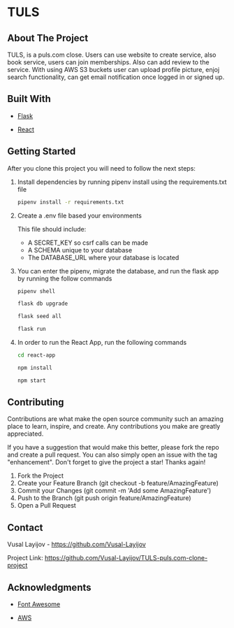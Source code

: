 # TULS

## About The Project

TULS, is a puls.com close. Users can use website to create service, also book service, users can join memberships. Also can add review to the service. With using AWS S3 buckets user can upload profile picture, enjoj search functionality, can get email notification once logged in or signed up.


## Built With

* [Flask](https://flask.palletsprojects.com/en/2.2.x/)

* [React](https://reactjs.org/)

## Getting Started

After you clone this project you will need to follow the next steps:

1. Install dependencies by running pipenv install using the requirements.txt file

	```bash
	pipenv install -r requirements.txt
	```
2. Create a .env file based your environments

	This file should include:
	* A SECRET_KEY so csrf calls can be made
	* A SCHEMA unique to your database
	* The DATABASE_URL where your database is located

3. You can enter the pipenv, migrate the database, and run the flask app by running the follow commands

	```bash
	pipenv shell
	```

	```bash
	flask db upgrade
	```

	```bash
	flask seed all
	```

	```bash
	flask run
	```

4. In order to run the React App, run the following commands

	```bash
	cd react-app
	```

	```bash
	npm install
	```

	```bash
	npm start
	```

## Contributing

Contributions are what make the open source community such an amazing place to learn, inspire, and create. Any contributions you make are greatly appreciated.

If you have a suggestion that would make this better, please fork the repo and create a pull request. You can also simply open an issue with the tag "enhancement". Don't forget to give the project a star! Thanks again!

1. Fork the Project
2. Create your Feature Branch (git checkout -b feature/AmazingFeature)
3. Commit your Changes (git commit -m 'Add some AmazingFeature')
4. Push to the Branch (git push origin feature/AmazingFeature)
5. Open a Pull Request

## Contact

Vusal Layijov - https://github.com/Vusal-Layijov


Project Link: https://github.com/Vusal-Layijov/TULS-puls.com-clone-project

## Acknowledgments

* [Font Awesome](https://fontawesome.com/)

* [AWS](https://aws.amazon.com/)


